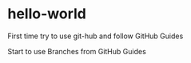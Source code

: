 # hello-world
First time try to use git-hub and follow GitHub Guides

Start to use Branches from GitHub Guides

